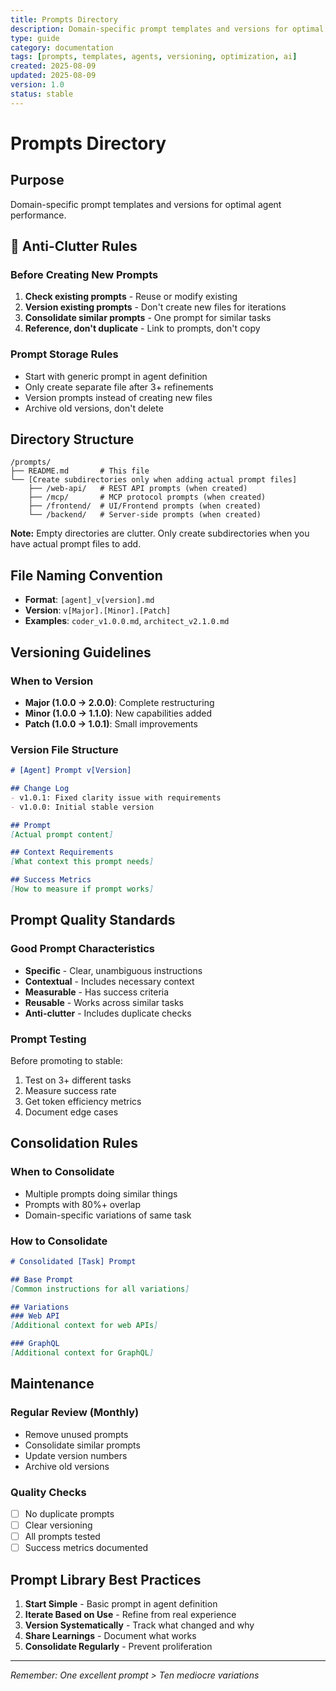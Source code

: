 ```yaml
---
title: Prompts Directory
description: Domain-specific prompt templates and versions for optimal agent performance
type: guide
category: documentation
tags: [prompts, templates, agents, versioning, optimization, ai]
created: 2025-08-09
updated: 2025-08-09
version: 1.0
status: stable
---
```


# Prompts Directory

## Purpose
Domain-specific prompt templates and versions for optimal agent performance.

## 🚫 Anti-Clutter Rules

### Before Creating New Prompts
1. **Check existing prompts** - Reuse or modify existing
2. **Version existing prompts** - Don't create new files for iterations
3. **Consolidate similar prompts** - One prompt for similar tasks
4. **Reference, don't duplicate** - Link to prompts, don't copy

### Prompt Storage Rules
- Start with generic prompt in agent definition
- Only create separate file after 3+ refinements
- Version prompts instead of creating new files
- Archive old versions, don't delete

## Directory Structure

```
/prompts/
├── README.md       # This file
└── [Create subdirectories only when adding actual prompt files]
    ├── /web-api/   # REST API prompts (when created)
    ├── /mcp/       # MCP protocol prompts (when created)
    ├── /frontend/  # UI/Frontend prompts (when created)
    └── /backend/   # Server-side prompts (when created)
```

**Note:** Empty directories are clutter. Only create subdirectories when you have actual prompt files to add.

## File Naming Convention
- **Format**: `[agent]_v[version].md`
- **Version**: `v[Major].[Minor].[Patch]`
- **Examples**: `coder_v1.0.0.md`, `architect_v2.1.0.md`

## Versioning Guidelines

### When to Version
- **Major (1.0.0 → 2.0.0)**: Complete restructuring
- **Minor (1.0.0 → 1.1.0)**: New capabilities added
- **Patch (1.0.0 → 1.0.1)**: Small improvements

### Version File Structure
```markdown
# [Agent] Prompt v[Version]

## Change Log
- v1.0.1: Fixed clarity issue with requirements
- v1.0.0: Initial stable version

## Prompt
[Actual prompt content]

## Context Requirements
[What context this prompt needs]

## Success Metrics
[How to measure if prompt works]
```

## Prompt Quality Standards

### Good Prompt Characteristics
- **Specific** - Clear, unambiguous instructions
- **Contextual** - Includes necessary context
- **Measurable** - Has success criteria
- **Reusable** - Works across similar tasks
- **Anti-clutter** - Includes duplicate checks

### Prompt Testing
Before promoting to stable:
1. Test on 3+ different tasks
2. Measure success rate
3. Get token efficiency metrics
4. Document edge cases

## Consolidation Rules

### When to Consolidate
- Multiple prompts doing similar things
- Prompts with 80%+ overlap
- Domain-specific variations of same task

### How to Consolidate
```markdown
# Consolidated [Task] Prompt

## Base Prompt
[Common instructions for all variations]

## Variations
### Web API
[Additional context for web APIs]

### GraphQL
[Additional context for GraphQL]
```

## Maintenance

### Regular Review (Monthly)
- Remove unused prompts
- Consolidate similar prompts
- Update version numbers
- Archive old versions

### Quality Checks
- [ ] No duplicate prompts
- [ ] Clear versioning
- [ ] All prompts tested
- [ ] Success metrics documented

## Prompt Library Best Practices

1. **Start Simple** - Basic prompt in agent definition
2. **Iterate Based on Use** - Refine from real experience
3. **Version Systematically** - Track what changed and why
4. **Share Learnings** - Document what works
5. **Consolidate Regularly** - Prevent proliferation

---

*Remember: One excellent prompt > Ten mediocre variations*